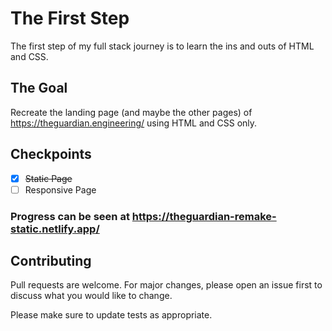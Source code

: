 # The First Step

The first step of my full stack journey is to learn the ins and outs of HTML and CSS.

## The Goal

Recreate the landing page (and maybe the other pages) of https://theguardian.engineering/ using HTML and CSS only.

## Checkpoints

- [x]  ~~Static Page~~
- [ ] Responsive Page

### Progress can be seen at https://theguardian-remake-static.netlify.app/

## Contributing

Pull requests are welcome. For major changes, please open an issue first
to discuss what you would like to change.

Please make sure to update tests as appropriate.